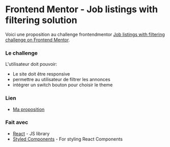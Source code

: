 # Frontend Mentor - Job listings with filtering solution
Voici une proposition au challenge frontendmentor [Job listings with filtering challenge on Frontend Mentor](https://www.frontendmentor.io/challenges/job-listings-with-filtering-ivstIPCt). 

### Le challenge
L'utilisateur doit pouvoir:
- Le site doit être responsive
- permettre au utilisateur de filtrer les annonces
- intégrer un switch bouton pour choisir le theme


### Lien
-  [Ma proposition](https://dev-job-board-frontendmentor.web.app/)


### Fait avec
- [React](https://reactjs.org/) - JS library
- [Styled Components](https://styled-components.com/) - For styling React Components
